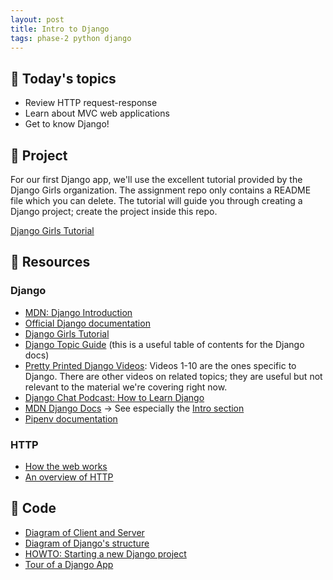 ```yaml
---
layout: post
title: Intro to Django
tags: phase-2 python django
---
```


## 📅 Today's topics

- Review HTTP request-response
- Learn about MVC web applications
- Get to know Django!

## 🎯 Project

For our first Django app, we'll use the excellent tutorial provided by the Django Girls organization. The assignment repo only contains a README file which you can delete. The tutorial will guide you through creating a Django project; create the project inside this repo.

[Django Girls Tutorial](https://classroom.github.com/a/hsGfSC3q)

## 🔖 Resources

### Django

- [MDN: Django Introduction](https://developer.mozilla.org/en-US/docs/Learn/Server-side/Django/Introduction)
- [Official Django documentation](https://docs.djangoproject.com/en/3.2/)
- [Django Girls Tutorial](https://tutorial.djangogirls.org/en/#django-girls-tutorial)
- [Django Topic Guide](https://docs.djangoproject.com/en/3.2/topics/) (this is a useful table of contents for the Django docs)
- [Pretty Printed Django Videos](https://www.youtube.com/playlist?list=PLXmMXHVSvS-DQfOsQdXkzEZyD0Vei7PKf): Videos 1-10 are the ones specific to Django. There are other videos on related topics; they are useful but not relevant to the material we're covering right now.
- [Django Chat Podcast: How to Learn Django](https://djangochat.com/episodes/how-to-learn-django)
- [MDN Django Docs](https://developer.mozilla.org/en-US/docs/Learn/Server-side/Django) -> See especially the [Intro section](https://developer.mozilla.org/en-US/docs/Learn/Server-side/Django/Introduction)
- [Pipenv documentation](https://pipenv.pypa.io/en/latest/)

### HTTP

- [How the web works](https://developer.mozilla.org/en-US/docs/Learn/Getting_started_with_the_web/How_the_Web_works)
- [An overview of HTTP](https://developer.mozilla.org/en-US/docs/Web/HTTP/Overview)

## 🦉 Code

- [Diagram of Client and Server](https://github.com/Momentum-Team-11/notes/blob/main/client-server-diagram.md)
- [Diagram of Django's structure](https://github.com/momentum-team-11/notes/blob/main/django-diagram.md)
- [HOWTO: Starting a new Django project](https://momentumlearn.notion.site/Starting-a-new-Django-project-071f052d07cc4ea6bdf998eb9e4a4a3c)
- [Tour of a Django App](https://github.com/momentum-team-11/notes/blob/main/django-tour.md)
